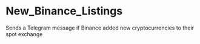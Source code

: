 # New_Binance_Listings
 Sends a Telegram message if Binance added new cryptocurrencies to their spot exchange
